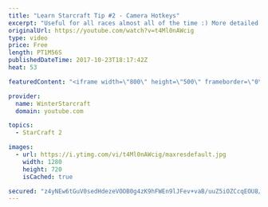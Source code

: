 ```yaml
---
title: "Learn Starcraft Tip #2 - Camera Hotkeys"
excerpt: "Useful for all races almost all of the time :) More detailed guides/tutorials under the learn to play starcraft playlist."
originalUrl: https://youtube.com/watch?v=t4Ml0nAWcig
type: video
price: Free
length: PT1M56S
publishedDateTime: 2017-10-23T18:17:42Z
heat: 53

featuredContent: "<iframe width=\"800\" height=\"500\" frameborder=\"0\" src=\"https://www.youtube.com/embed/t4Ml0nAWcig\" allow=\"accelerometer; autoplay; encrypted-media; gyroscope; picture-in-picture\" allowfullscreen></iframe>"

provider:
  name: WinterStarcraft
  domain: youtube.com

topics:
  - StarCraft 2

images:
  - url: https://i.ytimg.com/vi/t4Ml0nAWcig/maxresdefault.jpg
    width: 1280
    height: 720
    isCached: true

secured: "z4yNEw6tGuV0sedHdezeVOOB0g4zK9hFWEn9lJFev+vaB/uuZ5iOZCcqEOU8/Dgg4REsSl/U0Bk6WA9pzMDzUvUhAjKFdoFjVlt1heCf8hJTFHkGpEgQq51N0mVB5cCjV5VHEkIEk5kV4DAokPDRB6+RIt7n5HR7oadUdy9OJk6CUwsNS/nIWXnIlojsdoiF+07lLEqtKOxdvfMPhSP34fGYeGGxkdku9EP+4Rdvej88kM3mdQ+BZsPVsaj8i8PUzhvRQzmNJsKf8THKb0pb4nfVv9YaGFmFVy4VmLSUugAkW6XNdIjZLUvIYHqV6MLcVMt9MvP49ItoFzQBREBJu8HuPmteENQ93fiOeGpJu1wVQ4Nc+b3kPvuZq70YYTeg6nfNet4vzgot8dQMvfgeuQEL6CFLO+mRD6JBVGm3K00=;gxhOGpxGsFXKtQvi6nSXGw=="
---
```


